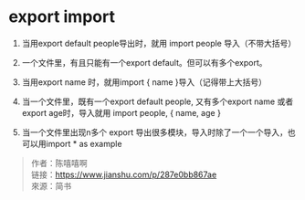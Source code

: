 # export import

1. 当用export default people导出时，就用 import people 导入（不带大括号）

2. 一个文件里，有且只能有一个export default。但可以有多个export。

3. 当用export name 时，就用import { name }导入（记得带上大括号）

4. 当一个文件里，既有一个export default people, 又有多个export name 或者 export age时，导入就用 import people, { name, age } 

5. 当一个文件里出现n多个 export 导出很多模块，导入时除了一个一个导入，也可以用import * as example

> 作者：陈嘻嘻啊  
> 链接：https://www.jianshu.com/p/287e0bb867ae  
> 來源：简书
